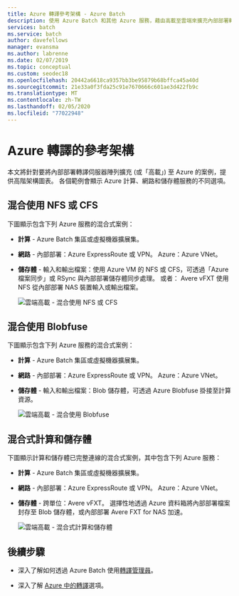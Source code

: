 ```yaml
---
title: Azure 轉譯參考架構 - Azure Batch
description: 使用 Azure Batch 和其他 Azure 服務，藉由高載至雲端來擴充內部部署轉譯伺服器陣列的架構
services: batch
ms.service: batch
author: davefellows
manager: evansma
ms.author: labrenne
ms.date: 02/07/2019
ms.topic: conceptual
ms.custom: seodec18
ms.openlocfilehash: 20442a6618ca9357bb3be95879b68bffca45a40d
ms.sourcegitcommit: 21e33a0f3fda25c91e7670666c601ae3d422fb9c
ms.translationtype: MT
ms.contentlocale: zh-TW
ms.lasthandoff: 02/05/2020
ms.locfileid: "77022948"
---
```

# <a name="reference-architectures-for-azure-rendering"></a>Azure 轉譯的參考架構

本文將針對要將內部部署轉譯伺服器陣列擴充 (或「高載」) 至 Azure 的案例，提供高階架構圖表。 各個範例會顯示 Azure 計算、網路和儲存體服務的不同選項。

## <a name="hybrid-with-nfs-or-cfs"></a>混合使用 NFS 或 CFS

下圖顯示包含下列 Azure 服務的混合式案例：

* **計算** - Azure Batch 集區或虛擬機器擴展集。

* **網路** - 內部部署：Azure ExpressRoute 或 VPN。 Azure：Azure VNet。

* **儲存體** - 輸入和輸出檔案：使用 Azure VM 的 NFS 或 CFS，可透過「Azure 檔案同步」或 RSync 與內部部署儲存體同步處理。 或者： Avere vFXT 使用 NFS 從內部部署 NAS 裝置輸入或輸出檔案。

  ![雲端高載 - 混合使用 NFS 或 CFS](./media/batch-rendering-architectures/hybrid-nfs-cfs-avere.png)

## <a name="hybrid-with-blobfuse"></a>混合使用 Blobfuse

下圖顯示包含下列 Azure 服務的混合式案例：

* **計算** - Azure Batch 集區或虛擬機器擴展集。

* **網路** - 內部部署：Azure ExpressRoute 或 VPN。 Azure：Azure VNet。

* **儲存體** - 輸入和輸出檔案：Blob 儲存體，可透過 Azure Blobfuse 掛接至計算資源。

  ![雲端高載 - 混合使用 Blobfuse](./media/batch-rendering-architectures/hybrid-blob-fuse.png)

## <a name="hybrid-compute-and-storage"></a>混合式計算和儲存體

下圖顯示計算和儲存體已完整連線的混合式案例，其中包含下列 Azure 服務：

* **計算** - Azure Batch 集區或虛擬機器擴展集。

* **網路** - 內部部署：Azure ExpressRoute 或 VPN。 Azure：Azure VNet。

* **儲存體** - 跨單位：Avere vFXT。 選擇性地透過 Azure 資料箱將內部部署檔案封存至 Blob 儲存體，或內部部署 Avere FXT for NAS 加速。

  ![雲端高載 - 混合式計算和儲存體](./media/batch-rendering-architectures/hybrid-compute-storage-avere.png)


## <a name="next-steps"></a>後續步驟

* 深入了解如何透過 Azure Batch 使用[轉譯管理員](batch-rendering-render-managers.md)。

* 深入了解 [Azure 中的轉譯](batch-rendering-service.md)選項。